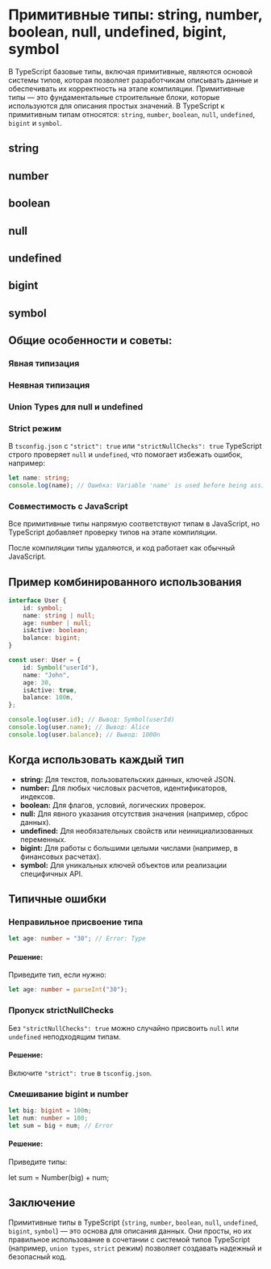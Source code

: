 # Примитивные типы: string, number, boolean, null, undefined, bigint, symbol

В TypeScript базовые типы, включая примитивные, являются основой системы типов, которая позволяет разработчикам
описывать данные и обеспечивать их корректность на этапе компиляции. Примитивные типы — это фундаментальные строительные
блоки, которые используются для описания простых значений. В TypeScript к примитивным типам относятся: `string`,
`number`, `boolean`, `null`, `undefined`, `bigint` и `symbol`.

## string

## number

## boolean

## null

## undefined

## bigint

## symbol

## Общие особенности и советы:

### Явная типизация

### Неявная типизация

### Union Types для null и undefined

### Strict режим

В `tsconfig.json` c `"strict": true` или `"strictNullChecks": true` TypeScript строго проверяет `null` и `undefined`,
что помогает избежать ошибок, например:

```ts
let name: string;
console.log(name); // Ошибка: Variable 'name' is used before being assigned
```

### Совместимость с JavaScript

Все примитивные типы напрямую соответствуют типам в JavaScript, но TypeScript добавляет проверку типов на этапе
компиляции.

После компиляции типы удаляются, и код работает как обычный JavaScript.

## Пример комбинированного использования

```ts
interface User {
    id: symbol;
    name: string | null;
    age: number | null;
    isActive: boolean;
    balance: bigint;
}

const user: User = {
    id: Symbol("userId"),
    name: "John",
    age: 30,
    isActive: true,
    balance: 100n,
};

console.log(user.id); // Вывод: Symbol(userId)
console.log(user.name); // Вывод: Alice
console.log(user.balance); // Вывод: 1000n
```

## Когда использовать каждый тип

* **string:** Для текстов, пользовательских данных, ключей JSON.
* **number:** Для любых числовых расчетов, идентификаторов, индексов.
* **boolean:** Для флагов, условий, логических проверок.
* **null:** Для явного указания отсутствия значения (например, сброс данных).
* **undefined:** Для необязательных свойств или неинициализованных переменных.
* **bigint:** Для работы с большими целыми числами (например, в финансовых расчетах).
* **symbol:** Для уникальных ключей объектов или реализации специфичных API.

## Типичные ошибки

### Неправильное присвоение типа

```ts
let age: number = "30"; // Error: Type
```

#### Решение:

Приведите тип, если нужно:

```ts
let age: number = parseInt("30");
```

### Пропуск strictNullChecks

Без `"strictNullChecks": true` можно случайно присвоить `null` или `undefined` неподходящим типам.

#### Решение:

Включите `"strict": true` в `tsconfig.json`.

### Смешивание bigint и number

```ts
let big: bigint = 100n;
let num: number = 100;
let sum = big + num; // Error
```

#### Решение:

Приведите типы:

let sum = Number(big) + num;

## Заключение

Примитивные типы в TypeScript (`string`, `number`, `boolean`, `null`, `undefined`, `bigint`, `symbol`) — это основа для
описания данных. Они просты, но их правильное использование в сочетании с системой типов TypeScript (например,
`union types`, `strict` режим) позволяет создавать надежный и безопасный код.
